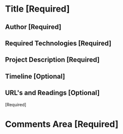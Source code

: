 # Title [Required]

## Author [Required]

## Required Technologies [Required]

## Project Description [Required]

## Timeline [Optional]

## URL's and Readings [Optional]
[Required]

# Comments Area [Required]
